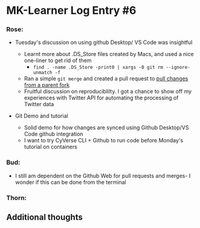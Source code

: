 # MK-Learner Log Entry #6

### Rose:
- Tuesday's discussion on using github Desktop/ VS Code was insightful
  - Learnt more about .DS_Store files created by Macs, and used a nice one-liner to get rid of them
    - `find . -name .DS_Store -print0 | xargs -0 git rm --ignore-unmatch -f`
  - Ran a simple `git merge` and created a pull request to [pull changes from a parent fork](https://github.com/meghavarshini/DSF-template-compendium/pull/1)
  - Fruitful discussion on reproduciblilty. I got a chance to show off my experiences with Twitter API for automating the processing of Twitter data 

- Git Demo and tutorial
  - Solid demo for how changes are synced using Github Desktop/VS Code github integration
  - I want to try CyVerse CLI + Github to run code before Monday's tutorial on containers
  
### Bud: 
- I still am dependent on the Github Web for pull requests and merges- I wonder if this can be done from the terminal

### Thorn: 

## Additional thoughts
